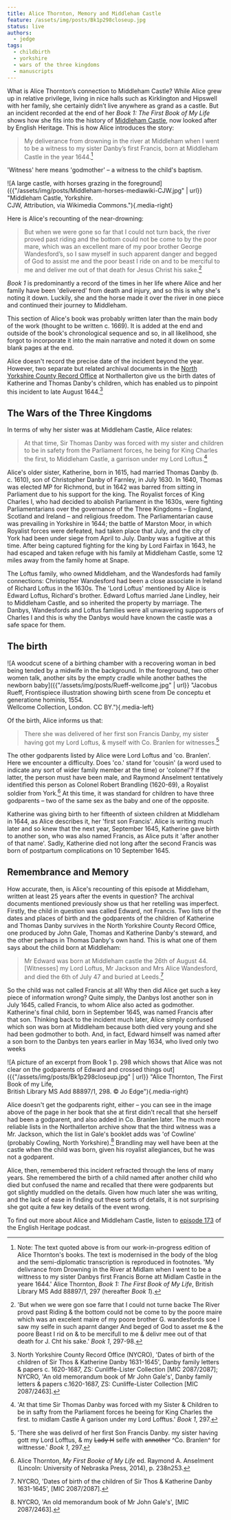 ```yaml
---
title: Alice Thornton, Memory and Middleham Castle
feature: /assets/img/posts/Bk1p298closeup.jpg
status: live
authors:
  - jedge
tags:
  - childbirth
  - yorkshire
  - wars of the three kingdoms
  - manuscripts
---
```


What is Alice Thornton’s connection to Middleham Castle? While Alice grew up in relative privilege, living in nice halls such as Kirklington and Hipswell with her family, she certainly didn’t live anywhere as grand as a castle. But an incident recorded at the end of her _Book 1: The First Book of My Life_ shows how she fits into the history of [Middleham Castle](https://www.english-heritage.org.uk/visit/places/middleham-castle/), now looked after by English Heritage. This is how Alice introduces the story:

> My deliverance from drowning in the river at Middleham when I went to be a witness to my sister Danby’s first Francis, born at Middleham Castle in the year 1644.[^1]

'Witness' here means 'godmother' – a witness to the child's baptism.

![A large castle, with horses grazing in the foreground]({{"/assets/img/posts/Middleham-horses-mediawiki-CJW.jpg" | url}} "Middleham Castle, Yorkshire. <br>CJW, Attribution, via Wikimedia Commons."){.media-right}

Here is Alice's recounting of the near-drowning:

> But when we were gone so far that I could not turn back, the river proved past riding and the bottom could not be come to by the poor mare, which was an excellent mare of my poor brother George Wandesford’s, so I saw myself in such apparent danger and begged of God to assist me and the poor beast I ride on and to be merciful to me and deliver me out of that death for Jesus Christ his sake.[^2]

_Book 1_ is predominantly a record of the times in her life where Alice and her family have been 'delivered' from death and injury, and so this is why she's noting it down. Luckily, she and the horse made it over the river in one piece and continued their journey to Middleham.

This section of Alice's book was probably written later than the main body of the work (thought to be written c. 1669). It is added at the end and outside of the book's chronological sequence and so, in all likelihood, she forgot to incorporate it into the main narrative and noted it down on some blank pages at the end.

Alice doesn't record the precise date of the incident beyond the year. However, two separate but related archival documents in the [North Yorkshire County Record Office](https://www.northyorks.gov.uk/county-record-office) at Northallerton give us the birth dates of Katherine and Thomas Danby's children, which has enabled us to pinpoint this incident to late August 1644.[^3]

## The Wars of the Three Kingdoms

In terms of why her sister was at Middleham Castle, Alice relates:

> At that time, Sir Thomas Danby was forced with my sister and children to be in safety from the Parliament forces, he being for King Charles the first, to Middleham Castle, a garrison under my Lord Loftus.[^4]

Alice's older sister, Katherine, born in 1615, had married Thomas Danby (b. c. 1610), son of Christopher Danby of Farnley, in July 1630. In 1640, Thomas was elected MP for Richmond, but in 1642 was barred from sitting in Parliament due to his support for the king. The Royalist forces of King Charles I, who had decided to abolish Parliament in the 1630s, were fighting Parliamentarians over the governance of the Three Kingdoms – England, Scotland and Ireland – and religious freedom. The Parliamentarian cause was prevailing in Yorkshire in 1644; the battle of Marston Moor, in which Royalist forces were defeated, had taken place that July, and the city of York had been under siege from April to July. Danby was a fugitive at this time. After being captured fighting for the king by Lord Fairfax in 1643, he had escaped and taken refuge with his family at Middleham Castle, some 12 miles away from the family home at Snape.

The Loftus family, who owned Middleham, and the Wandesfords had family connections: Christopher Wandesford had been a close associate in Ireland of Richard Loftus in the 1630s. The 'Lord Loftus' mentioned by Alice is Edward Loftus, Richard's brother. Edward Loftus married Jane Lindley, heir to Middleham Castle, and so inherited the property by marriage. The Danbys, Wandesfords and Loftus families were all unwavering supporters of Charles I and this is why the Danbys would have known the castle was a safe space for them.

## The birth

![A woodcut scene of a birthing chamber with a recovering woman in bed being tended by a midwife in the background. In the foreground, two other women talk, another sits by the empty cradle while another bathes the newborn baby]({{"/assets/img/posts/Rueff-wellcome.jpg" | url}} "Jacobus Rueff, Frontispiece illustration showing birth scene from De conceptu et generatione hominis, 1554. <br>Wellcome Collection, London. CC BY."){.media-left}

Of the birth, Alice informs us that:

> There she was delivered of her first son Francis Danby, my sister having got my Lord Loftus, & myself with Co. Branlen for witnesses.[^5]

The other godparents listed by Alice were Lord Loftus and 'co. Branlen'. Here we encounter a difficulty. Does 'co.' stand for 'cousin' (a word used to indicate any sort of wider family member at the time) or 'colonel'? If the latter, the person must have been male, and Raymond Anselment tentatively identified this person as Colonel Robert Brandling (1620-69), a Royalist soldier from York.[^6] At this time, it was standard for children to have three godparents – two of the same sex as the baby and one of the opposite.

Katherine was giving birth to her fifteenth of sixteen children at Middleham in 1644, as Alice describes it, her 'first son Francis'. Alice is writing much later and so knew that the next year, September 1645, Katherine gave birth to another son, who was also named Francis, as Alice puts it 'after another of that name'. Sadly, Katherine died not long after the second Francis was born of postpartum complications on 10 September 1645.

## Remembrance and Memory

How accurate, then, is Alice's recounting of this episode at Middleham, written at least 25 years after the events in question? The archival documents mentioned previously show us that her retelling was imperfect. Firstly, the child in question was called Edward, not Francis. Two lists of the dates and places of birth and the godparents of the children of Katherine and Thomas Danby survives in the North Yorkshire County Record Office, one produced by John Gale, Thomas and Katherine Danby's steward, and the other perhaps in Thomas Danby's own hand. This is what one of them says about the child born at Middleham:

> Mr Edward was born at Middleham castle the 26th of August 44. [Witnesses] my Lord Loftus, Mr Jackson and Mrs Alice Wandesford, and died the 6th of July 47 and buried at Leeds.[^7]

So the child was not called Francis at all! Why then did Alice get such a key piece of information wrong? Quite simply, the Danbys lost another son in July 1645, called Francis, to whom Alice also acted as godmother. Katherine's final child, born in September 1645, was named Francis after that son. Thinking back to the incident much later, Alice simply confused which son was born at Middleham because both died very young and she had been godmother to both. And, in fact, Edward himself was named after a son born to the Danbys ten years earlier in May 1634, who lived only two weeks

![A picture of an excerpt from Book 1 p. 298 which shows that Alice was not clear on the godparents of Edward and crossed things out]({{"/assets/img/posts/Bk1p298closeup.jpg" | url}} "Alice Thornton, The First Book of my Life, <br>British Library MS Add 88897/1,  298. &copy; Jo Edge"){.media-right}

Alice doesn't get the godparents right, either – you can see in the image above of the page in her book that she at first didn't recall that she herself had been a godparent, and also added in Co. Branlen later. The much more reliable lists in the Northallerton archive show that the third witness was a Mr. Jackson, which the list in Gale's booklet adds was 'of Cowline' (probably Cowling, North Yorkshire).[^8] Brandling may well have been at the castle when the child was born, given his royalist allegiances, but he was not a godparent.

Alice, then, remembered this incident refracted through the lens of many years. She remembered the birth of a child named after another child who died but confused the name and recalled that there were godparents but got slightly muddled on the details. Given how much later she was writing, and the lack of ease in finding out these sorts of details, it is not surprising she got quite a few key details of the event wrong.

To find out more about Alice and Middleham Castle, listen to [episode 173](https://soundcloud.com/englishheritage/episode-173-civil-war-and-childbirth-alice-thornton-and-middleham-castle/) of the English Heritage podcast.

[^1]: Note: The text quoted above is from our work-in-progress edition of Alice Thornton's books. The text is modernised in the body of the blog and the semi-diplomatic transcription is reproduced in footnotes. 'My delivrance from Drowning in the River at Midlam when I went to be a wittness to my sister Danbys first Francis Borne att Midlam Castle in the yeare 1644.' Alice Thornton, _Book 1: The First Book of My Life_, British Library MS Add 88897/1, 297 (hereafter _Book 1_).
[^2]: 'But when we were gon soe farre that I could not turne backe The River provd past Riding & the bottom could not be come to by the poore maire which was an excelent maire of my poore brother G. wandesfords soe I saw my selfe in such aparnt danger And beged of God to asset me & the poore Beast I rid on & to be mercifull to me & delivr mee out of that death for J. Cht his sake.' _Book 1_, 297-98.
[^3]: North Yorkshire County Record Office (NYCRO), 'Dates of birth of the children of Sir Thos & Katherine Danby 1631-1645', Danby family letters & papers c. 1620-1687, ZS: Cunliffe-Lister Collection [MIC 2087/2087]; NYCRO, 'An old memorandum book of Mr John Gale's', Danby family letters & papers c.1620-1687, ZS: Cunliffe-Lister Collection [MIC 2087/2463].
[^4]: 'At that time Sir Thomas Danby was forced with my Sister & Children to be in safty from the Parliament forces he beeing for King Charles the first. to midlam Castle A garison under my Lord Lofftus.' _Book 1_, 297.
[^5]: 'There she was delivrd of her first Son Francis Danby. my sister having gott my Lord Lofftus, & my ~~Lady H~~ selfe with ~~annother~~ ^Co. Branlen^ for wittnesse.' _Book 1_, 297.
[^6]: Alice Thornton, _My First Booke of My Life_ ed. Raymond A. Anselment (Lincoln: University of Nebraska Press, 2014), p. 238n253.
[^7]: NYCRO, 'Dates of birth of the children of Sir Thos & Katherine Danby 1631-1645', [MIC 2087/2087].
[^8]: NYCRO, 'An old memorandum book of Mr John Gale's', [MIC 2087/2463].
